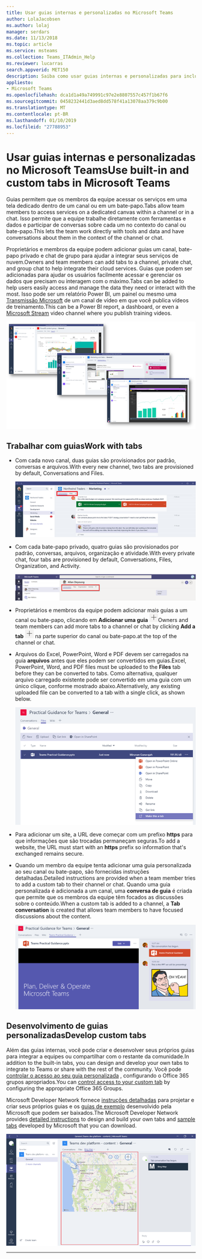 ```yaml
---
title: Usar guias internas e personalizadas no Microsoft Teams
author: LolaJacobsen
ms.author: lolaj
manager: serdars
ms.date: 11/13/2018
ms.topic: article
ms.service: msteams
ms.collection: Teams_ITAdmin_Help
ms.reviewer: lucarras
search.appverid: MET150
description: Saiba como usar guias internas e personalizadas para incluir recursos, como conversas, arquivos, mapas e muito mais.
appliesto:
- Microsoft Teams
ms.openlocfilehash: dca1d1a49a749991c97e2e8807557c457f1b67f6
ms.sourcegitcommit: 0458232441d3aed8dd578f41a13078aa379c9b00
ms.translationtype: MT
ms.contentlocale: pt-BR
ms.lasthandoff: 01/10/2019
ms.locfileid: "27788953"
---
```

<a name="use-built-in-and-custom-tabs-in-microsoft-teams"></a><span data-ttu-id="25893-103">Usar guias internas e personalizadas no Microsoft Teams</span><span class="sxs-lookup"><span data-stu-id="25893-103">Use built-in and custom tabs in Microsoft Teams</span></span>
==================================================

<span data-ttu-id="25893-104">Guias permitem que os membros da equipe acessar os serviços em uma tela dedicado dentro de um canal ou em um bate-papo.</span><span class="sxs-lookup"><span data-stu-id="25893-104">Tabs allow team members to access services on a dedicated canvas within a channel or in a chat.</span></span> <span data-ttu-id="25893-105">Isso permite que a equipe trabalhe diretamente com ferramentas e dados e participar de conversas sobre cada um no contexto do canal ou bate-papo.</span><span class="sxs-lookup"><span data-stu-id="25893-105">This lets the team work directly with tools and data and have conversations about them in the context of the channel or chat.</span></span> 

<span data-ttu-id="25893-106">Proprietários e membros da equipe podem adicionar guias um canal, bate-papo privado e chat de grupo para ajudar a integrar seus serviços de nuvem.</span><span class="sxs-lookup"><span data-stu-id="25893-106">Owners and team members can add tabs to a channel, private chat, and group chat to help integrate their cloud services.</span></span> <span data-ttu-id="25893-107">Guias que podem ser adicionadas para ajudar os usuários facilmente acessar e gerenciar os dados que precisam ou interagem com o máximo.</span><span class="sxs-lookup"><span data-stu-id="25893-107">Tabs can be added to help users easily access and manage the data they need or interact with the most.</span></span> <span data-ttu-id="25893-108">Isso pode ser um relatório Power BI, um painel ou mesmo uma [Transmissão Microsoft](https://go.microsoft.com/fwlink/?linkid=855785) de um canal de vídeo em que você publica vídeos de treinamento.</span><span class="sxs-lookup"><span data-stu-id="25893-108">This can be a Power BI report, a dashboard, or even a [Microsoft Stream](https://go.microsoft.com/fwlink/?linkid=855785) video channel where you publish training videos.</span></span>

![Três capturas de tela de vários conteúdos na guia.](media/Use_built-in_and_custom_tabs_in_Microsoft_Teams_image4.png)

## <a name="work-with-tabs"></a><span data-ttu-id="25893-110">Trabalhar com guias</span><span class="sxs-lookup"><span data-stu-id="25893-110">Work with tabs</span></span>

- <span data-ttu-id="25893-111">Com cada novo canal, duas guias são provisionados por padrão, conversas e arquivos.</span><span class="sxs-lookup"><span data-stu-id="25893-111">With every new channel, two tabs are provisioned by default, Conversations and Files.</span></span> 

    ![Captura de tela da seção de Conversas da equipe de Marketing.](media/Use_built-in_and_custom_tabs_in_Microsoft_Teams_image1.png)
- <span data-ttu-id="25893-113">Com cada bate-papo privado, quatro guias são provisionados por padrão, conversas, arquivos, organização e atividade.</span><span class="sxs-lookup"><span data-stu-id="25893-113">With every private chat, four tabs are provisioned by default, Conversations, Files, Organization, and Activity.</span></span>

    ![Captura de tela das guias em um bate-papo.](media/Use_built-in_and_custom_tabs_add_tabs_to_a_chat.png)

- <span data-ttu-id="25893-115">Proprietários e membros da equipe podem adicionar mais guias a um canal ou bate-papo, clicando em **Adicionar uma guia** ![captura de tela de adicionar um botão de guia, mostrando um sinal de +.](media/Use_built-in_and_custom_tabs_add_a_tab_button.png)</span><span class="sxs-lookup"><span data-stu-id="25893-115">Owners and team members can add more tabs to a channel or chat by clicking **Add a tab** ![Screenshot of the Add a tab button, showing a + sign.](media/Use_built-in_and_custom_tabs_add_a_tab_button.png)</span></span> <span data-ttu-id="25893-116">na parte superior do canal ou bate-papo.</span><span class="sxs-lookup"><span data-stu-id="25893-116">at the top of the channel or chat.</span></span>

- <span data-ttu-id="25893-117">Arquivos do Excel, PowerPoint, Word e PDF devem ser carregados na guia **arquivos** antes que eles podem ser convertidos em guias.</span><span class="sxs-lookup"><span data-stu-id="25893-117">Excel, PowerPoint, Word, and PDF files must be uploaded to the **Files** tab before they can be converted to tabs.</span></span> <span data-ttu-id="25893-118">Como alternativa, qualquer arquivo carregado existente pode ser convertido em uma guia com um único clique, conforme mostrado abaixo.</span><span class="sxs-lookup"><span data-stu-id="25893-118">Alternatively, any existing uploaded file can be converted to a tab with a single click, as shown below.</span></span>

    ![Captura de tela da guia Arquivos com um arquivo PowerPoint selecionado.](media/Use_built-in_and_custom_tabs_in_Microsoft_Teams_image2.png)

- <span data-ttu-id="25893-120">Para adicionar um site, a URL deve começar com um prefixo **https** para que informações que são trocadas permaneçam seguras.</span><span class="sxs-lookup"><span data-stu-id="25893-120">To add a website, the URL must start with an **https** prefix so information that's exchanged remains secure.</span></span>

- <span data-ttu-id="25893-121">Quando um membro da equipe tenta adicionar uma guia personalizada ao seu canal ou bate-papo, são fornecidas instruções detalhadas.</span><span class="sxs-lookup"><span data-stu-id="25893-121">Detailed instructions are provided when a team member tries to add a custom tab to their channel or chat.</span></span> <span data-ttu-id="25893-122">Quando uma guia personalizada é adicionada a um canal, uma **conversa de guia** é criada que permite que os membros da equipe têm focados as discussões sobre o conteúdo.</span><span class="sxs-lookup"><span data-stu-id="25893-122">When a custom tab is added to a channel, a **Tab conversation** is created that allows team members to have focused discussions about the content.</span></span>

    ![Captura de tela de uma guia personalizada com uma conversa na guia do lado direito da janela.](media/Use_built-in_and_custom_tabs_in_Microsoft_Teams_image3.png)

## <a name="develop-custom-tabs"></a><span data-ttu-id="25893-124">Desenvolvimento de guias personalizadas</span><span class="sxs-lookup"><span data-stu-id="25893-124">Develop custom tabs</span></span>

<span data-ttu-id="25893-125">Além das guias internas, você pode criar e desenvolver seus próprios guias para integrar a equipes ou compartilhar com o restante da comunidade.</span><span class="sxs-lookup"><span data-stu-id="25893-125">In addition to the built-in tabs, you can design and develop your own tabs to integrate to Teams or share with the rest of the community.</span></span> <span data-ttu-id="25893-126">Você pode [controlar o acesso ao seu guia personalizada](https://docs.microsoft.com/en-us/microsoftteams/platform/get-started/design#streamline-access) , configurando o Office 365 grupos apropriados.</span><span class="sxs-lookup"><span data-stu-id="25893-126">You can [control access to your custom tab](https://docs.microsoft.com/en-us/microsoftteams/platform/get-started/design#streamline-access) by configuring the appropriate Office 365 Groups.</span></span>

<span data-ttu-id="25893-127">Microsoft Developer Network fornece [instruções detalhadas](https://go.microsoft.com/fwlink/?linkid=855786) para projetar e criar seus próprios guias e os [guias de exemplo](https://go.microsoft.com/fwlink/?linkid=855787) desenvolvido pela Microsoft que podem ser baixados.</span><span class="sxs-lookup"><span data-stu-id="25893-127">The Microsoft Developer Network provides [detailed instructions](https://go.microsoft.com/fwlink/?linkid=855786) to design and build your own tabs and [sample tabs](https://go.microsoft.com/fwlink/?linkid=855787) developed by Microsoft that you can download.</span></span>

![Captura de tela de um exemplo de guia personalizada no Microsoft Teams.](media/Use_built-in_and_custom_tabs_in_Microsoft_Teams_image5.png)

---
